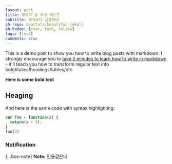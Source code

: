 ```yaml
---
layout: post
title: 블로그 글 작성 테스트
subtitle: 생각보다 심플하네
gh-repo: daattali/beautiful-jekyll
gh-badge: [star, fork, follow]
tags: [test]
comments: true
---
```


This is a demo post to show you how to write blog posts with markdown.  I strongly encourage you to [take 5 minutes to learn how to write in markdown](https://markdowntutorial.com/) - it'll teach you how to transform regular text into bold/italics/headings/tables/etc.

**Here is some bold text**

## Heaging

And here is the same code with syntax highlighting:

```javascript
var foo = function(x) {
  return(x + 5);
}
foo(3)
```

### Notification

{: .box-note}
**Note:** 인용같은데
